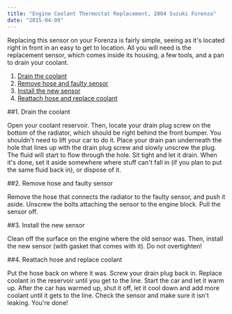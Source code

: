 ```yaml
---
title: "Engine Coolant Thermostat Replacement, 2004 Suzuki Forenza"
date: "2015-04-09"
---
```


Replacing this sensor on your Forenza is fairly simple, seeing as it's located right in front in an easy to get to location. All you will need is the replacement sensor, which comes inside its housing, a few tools, and a pan to drain your coolant.

<ol>
  <li><a href="#stepone">Drain the coolant</a></li>
  <li><a href="#steptwo">Remove hose and faulty sensor</a></li>
  <li><a href="#stepthree">Install the new sensor</a></li>
  <li><a href="#stepfour">Reattach hose and replace coolant</a></li>
</ol>

<section id="stepone">

##1. Drain the coolant

Open your coolant reservoir. Then, locate your drain plug screw on the bottom of the radiator, which should be right behind the front bumper. You shouldn't need to lift your car to do it. Place your drain pan underneath the hole that lines up with the drain plug screw and slowly unscrew the plug. The fluid will start to flow through the hole. Sit tight and let it drain. When it's done, set it aside somewhere where stuff can't fall in (if you plan to put the same fluid back in), or dispose of it.

</section>

<section id="steptwo">

##2. Remove hose and faulty sensor

Remove the hose that connects the radiator to the faulty sensor, and push it aside. Unscrew the bolts attaching the sensor to the engine block. Pull the sensor off.

</section>

<section id="stepthree">

##3. Install the new sensor

Clean off the surface on the engine where the old sensor was. Then, install the new sensor (with gasket that comes with it). Do not overtighten!

</section>

<section id="stepfour">

##4. Reattach hose and replace coolant

Put the hose back on where it was. Screw your drain plug back in. Replace coolant in the reservoir until you get to the line. Start the car and let it warm up. After the car has warmed up, shut it off, let it cool down and add more coolant until it gets to the line. Check the sensor and make sure it isn't leaking. You're done!

</section>
